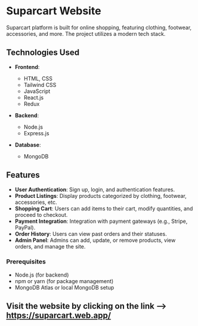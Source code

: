 # Suparcart Website

Suparcart platform is built for online shopping, featuring clothing, footwear, accessories, and more. The project utilizes a modern tech stack.

## Technologies Used

- **Frontend**:
  - HTML, CSS
  - Tailwind CSS 
  - JavaScript
  - React.js 
  - Redux

- **Backend**:
  - Node.js
  - Express.js 

- **Database**:
  - MongoDB 

## Features

- **User Authentication**: Sign up, login, and authentication features.
- **Product Listings**: Display products categorized by clothing, footwear, accessories, etc.
- **Shopping Cart**: Users can add items to their cart, modify quantities, and proceed to checkout.
- **Payment Integration**: Integration with payment gateways (e.g., Stripe, PayPal).
- **Order History**: Users can view past orders and their statuses.
- **Admin Panel**: Admins can add, update, or remove products, view orders, and manage the site.

### Prerequisites

- Node.js (for backend)
- npm or yarn (for package management)
- MongoDB Atlas or local MongoDB setup

## Visit the website by clicking on the link --> https://suparcart.web.app/
